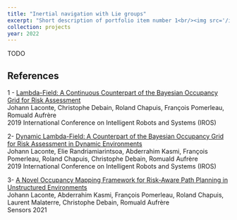 ```yaml
---
title: "Inertial navigation with Lie groups"
excerpt: "Short description of portfolio item number 1<br/><img src='/images/projects/IMU/preview.jpg'>"
collection: projects
year: 2022
---
```


TODO

References
------
1 - [Lambda-Field: A Continuous Counterpart of the Bayesian Occupancy Grid for Risk Assessment](https://scholar.google.fr/citations?view_op=view_citation&hl=en&user=cVFALvkAAAAJ&citation_for_view=cVFALvkAAAAJ:d1gkVwhDpl0C)\
Johann Laconte, Christophe Debain, Roland Chapuis, François Pomerleau, Romuald Aufrère\
2019 International Conference on Intelligent Robots and Systems (IROS)

2- [Dynamic Lambda-Field: A Counterpart of the Bayesian Occupancy Grid for Risk Assessment in Dynamic Environments](https://scholar.google.fr/citations?view_op=view_citation&hl=en&user=cVFALvkAAAAJ&citation_for_view=cVFALvkAAAAJ:Y0pCki6q_DkC)\
Johann Laconte, Elie Randriamiarintsoa, Abderrahim Kasmi, François Pomerleau, Roland Chapuis, Christophe Debain, Romuald Aufrère\
2019 International Conference on Intelligent Robots and Systems (IROS)

3- [A Novel Occupancy Mapping Framework for Risk-Aware Path Planning in Unstructured Environments](https://scholar.google.fr/citations?view_op=view_citation&hl=en&user=cVFALvkAAAAJ&citation_for_view=cVFALvkAAAAJ:YsMSGLbcyi4C)\
Johann Laconte, Abderrahim Kasmi, François Pomerleau, Roland Chapuis, Laurent Malaterre, Christophe Debain, Romuald Aufrère\
Sensors 2021


